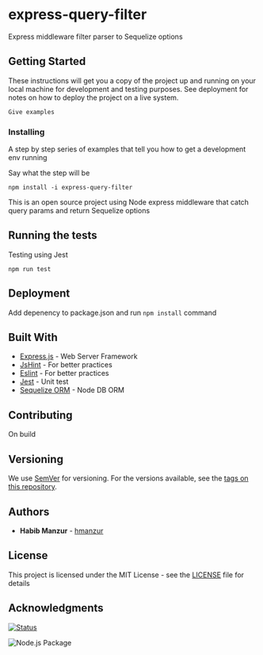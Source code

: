 # express-query-filter

Express middleware filter parser to Sequelize options

## Getting Started

These instructions will get you a copy of the project up and running on your local machine for development and testing purposes. See deployment for notes on how to deploy the project on a live system.


```
Give examples
```

### Installing

A step by step series of examples that tell you how to get a development env running

Say what the step will be

```
npm install -i express-query-filter
```

This is an open source project using Node express middleware 
that catch query params and return Sequelize options

## Running the tests

Testing using Jest

```
npm run test
```

## Deployment

Add depenency to package.json and run `npm install` command

## Built With
* [Express.js](https://expressjs.com/es/) - Web Server Framework
* [JsHint](https://jshint.com/docs/options/) - For better practices
* [Eslint](https://eslint.org/) - For better practices
* [Jest](https://jestjs.io/) - Unit test
* [Sequelize ORM](https://sequelize.org) - Node DB ORM

## Contributing

On build

## Versioning

We use [SemVer](http://semver.org/) for versioning. For the versions available, see the [tags on this repository](https://github.com/hmanzur/express-query-filter/tags). 

## Authors

* **Habib Manzur**  - [hmanzur](https://github.com/hmanzur)

## License

This project is licensed under the MIT License - see the [LICENSE](LICENSE) file for details

## Acknowledgments

[![Status](https://www.code-inspector.com/project/702/status/svg)](https://www.code-inspector.com/public/project/702/express-query-filter/dashboard)

![Node.js Package](https://github.com/hmanzur/express-query-filter/workflows/Node.js%20Package/badge.svg?branch=master)
